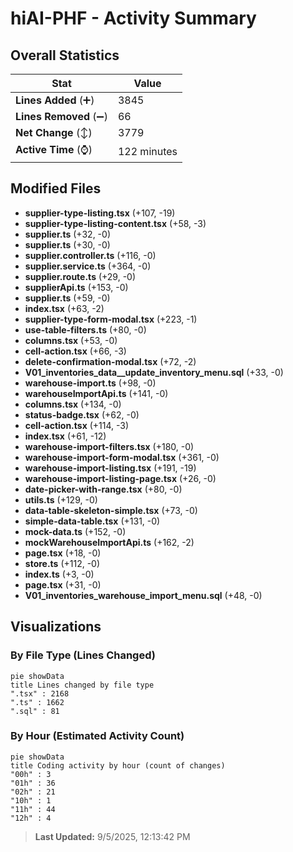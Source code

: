 # hiAI-PHF - Activity Summary 

## Overall Statistics

| Stat                   | Value                                                             |
| ---------------------- | ----------------------------------------------------------------- |
| **Lines Added** (➕)   | 3845                                          |
| **Lines Removed** (➖) | 66                                        |
| **Net Change** (↕)    | 3779                |
| **Active Time** (⌚)   | 122 minutes |


## Modified Files
- **supplier-type-listing.tsx** (+107, -19)
- **supplier-type-listing-content.tsx** (+58, -3)
- **supplier.ts** (+32, -0)
- **supplier.ts** (+30, -0)
- **supplier.controller.ts** (+116, -0)
- **supplier.service.ts** (+364, -0)
- **supplier.route.ts** (+29, -0)
- **supplierApi.ts** (+153, -0)
- **supplier.ts** (+59, -0)
- **index.tsx** (+63, -2)
- **supplier-type-form-modal.tsx** (+223, -1)
- **use-table-filters.ts** (+80, -0)
- **columns.tsx** (+53, -0)
- **cell-action.tsx** (+66, -3)
- **delete-confirmation-modal.tsx** (+72, -2)
- **V01_inventories_data__update_inventory_menu.sql** (+33, -0)
- **warehouse-import.ts** (+98, -0)
- **warehouseImportApi.ts** (+141, -0)
- **columns.tsx** (+134, -0)
- **status-badge.tsx** (+62, -0)
- **cell-action.tsx** (+114, -3)
- **index.tsx** (+61, -12)
- **warehouse-import-filters.tsx** (+180, -0)
- **warehouse-import-form-modal.tsx** (+361, -0)
- **warehouse-import-listing.tsx** (+191, -19)
- **warehouse-import-listing-page.tsx** (+26, -0)
- **date-picker-with-range.tsx** (+80, -0)
- **utils.ts** (+129, -0)
- **data-table-skeleton-simple.tsx** (+73, -0)
- **simple-data-table.tsx** (+131, -0)
- **mock-data.ts** (+152, -0)
- **mockWarehouseImportApi.ts** (+162, -2)
- **page.tsx** (+18, -0)
- **store.ts** (+112, -0)
- **index.ts** (+3, -0)
- **page.tsx** (+31, -0)
- **V01_inventories_warehouse_import_menu.sql** (+48, -0)

## Visualizations

### By File Type (Lines Changed)

```mermaid
pie showData
title Lines changed by file type
".tsx" : 2168
".ts" : 1662
".sql" : 81
```

### By Hour (Estimated Activity Count)

```mermaid
pie showData
title Coding activity by hour (count of changes)
"00h" : 3
"01h" : 36
"02h" : 21
"10h" : 1
"11h" : 44
"12h" : 4
```


> **Last Updated:** 9/5/2025, 12:13:42 PM